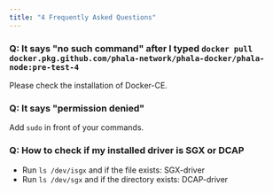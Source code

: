 ```yaml
---
title: "4 Frequently Asked Questions"
---
```


### Q: It says "no such command" after I typed `docker pull docker.pkg.github.com/phala-network/phala-docker/phala-node:pre-test-4` 

Please check the installation of Docker-CE.

### Q: It says "permission denied"

Add `sudo` in front of your commands. 

### Q: How to check if my installed driver is SGX or DCAP

- Run `ls /dev/isgx` and if the file exists: SGX-driver
- Run `ls /dev/sgx` and if the directory exists: DCAP-driver
